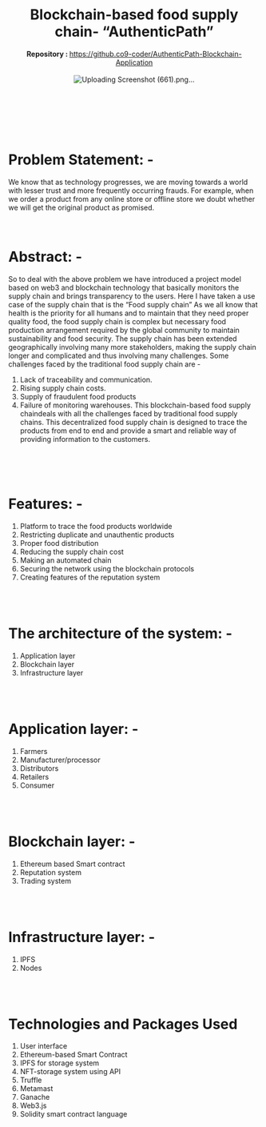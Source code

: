 
<div align="center">

# Blockchain-based food supply chain- “AuthenticPath” 
   <b>Repository : </b> https://github.co9-coder/AuthenticPath-Blockchain-Application <br><br>
![Uploading Screenshot (661).png…]()

   <br><br><br>
</div>
<br>


# Problem Statement: -

We know that as technology progresses, we are moving towards a world with lesser trust and more frequently occurring frauds. For example, when we order a product from any online store or offline store we doubt whether we will get the original product as promised. 
<br><br>
<br>

# Abstract: -

So to deal with the above problem we have introduced a project model based on web3 and blockchain technology that basically monitors the supply chain and brings transparency to the users. Here I have taken a use case of the supply chain that is the “Food supply chain” As we all know that health is the priority for all humans and to maintain that they need proper quality food, the food supply chain is complex but necessary food production arrangement required by the global community to maintain sustainability and food security. The supply chain has been extended geographically involving many more stakeholders, making the supply chain longer and complicated and thus involving many challenges. Some challenges faced by the traditional food supply chain are - 
1. Lack of traceability and communication.
2. Rising supply chain costs.
3. Supply of fraudulent food products
4. Failure of monitoring warehouses.
This blockchain-based food supply chaindeals with all the challenges faced by traditional food supply chains. This decentralized food supply chain is designed to trace the products from end to end and provide a smart and reliable way of providing information to the customers.
 
<br><br>
<br>

# Features: -

1. Platform to trace the food products worldwide
2. Restricting duplicate and unauthentic products
3. Proper food distribution
4. Reducing the supply chain cost
5. Making an automated chain
6. Securing the network using the blockchain protocols
7. Creating features of the reputation system
<br><br>
<br>

# The architecture of the system: -
1. Application layer
2. Blockchain layer
3. Infrastructure layer
<br><br>
<br>

# Application layer: -
1. Farmers
2. Manufacturer/processor
3. Distributors
4. Retailers
5. Consumer
<br><br>
<br>

# Blockchain layer: -
1. Ethereum based Smart contract
2. Reputation system
3. Trading system
<br><br>
<br>

# Infrastructure layer: -
1. IPFS
2. Nodes
<br><br>
<br>




# Technologies and Packages Used
1. User interface
2. Ethereum-based Smart Contract
3. IPFS for storage system
4. NFT-storage system using API
5. Truffle
6. Metamast
7. Ganache
8. Web3.js
9. Solidity smart contract language
